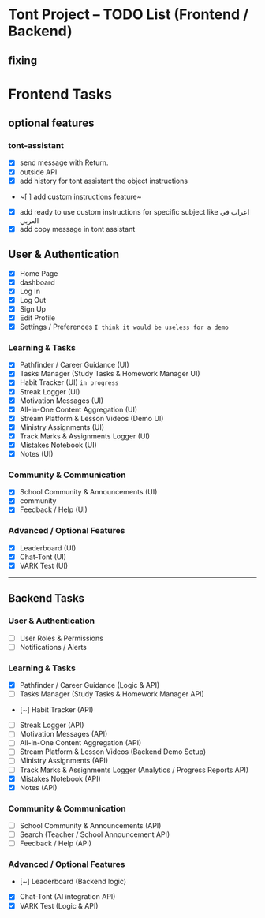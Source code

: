 # Tont Project – TODO List (Frontend / Backend)

## **fixing**

# **Frontend Tasks**
## optional features
### tont-assistant 
- [x] send message with Return.
- [x] outside API
- [x] add history for tont assistant 
the object instructions 
- ~[ ] add custom instructions feature~
- [x] add ready to use custom instructions for specific subject like اعراب في العربي
- [x] add copy message in tont assistant 
## User & Authentication
- [x] Home Page
- [x] dashboard
- [x] Log In
- [x] Log Out
- [x] Sign Up
- [x] Edit Profile
- [x] Settings / Preferences `I think it would be useless for a demo`

### Learning & Tasks
- [x] Pathfinder / Career Guidance (UI)
- [x] Tasks Manager (Study Tasks & Homework Manager UI)
- [x] Habit Tracker (UI) `in progress`
- [x] Streak Logger (UI)
- [x] Motivation Messages (UI)
- [x] All-in-One Content Aggregation (UI)
- [x] Stream Platform & Lesson Videos (Demo UI)
- [x] Ministry Assignments (UI)
- [x] Track Marks & Assignments Logger (UI)
- [x] Mistakes Notebook (UI)
- [x] Notes (UI)

### Community & Communication
- [x] School Community & Announcements (UI)
- [x] community
- [x] Feedback / Help (UI)

### Advanced / Optional Features
- [x] Leaderboard (UI)
- [x] Chat-Tont (UI)
- [x] VARK Test (UI)

---

## **Backend Tasks**
### User & Authentication
- [ ] User Roles & Permissions
- [ ] Notifications / Alerts

### Learning & Tasks
- [x] Pathfinder / Career Guidance (Logic & API)
- [ ] Tasks Manager (Study Tasks & Homework Manager API)
- [~] Habit Tracker (API)
- [ ] Streak Logger (API)
- [ ] Motivation Messages (API)
- [ ] All-in-One Content Aggregation (API)
- [ ] Stream Platform & Lesson Videos (Backend Demo Setup)
- [ ] Ministry Assignments (API)
- [ ] Track Marks & Assignments Logger (Analytics / Progress Reports API)
- [x] Mistakes Notebook (API)
- [x] Notes (API)

### Community & Communication
- [ ] School Community & Announcements (API)
- [ ] Search (Teacher / School Announcement API)
- [ ] Feedback / Help (API)

### Advanced / Optional Features
- [~] Leaderboard (Backend logic)
- [x] Chat-Tont (AI integration API)
- [x] VARK Test (Logic & API)
